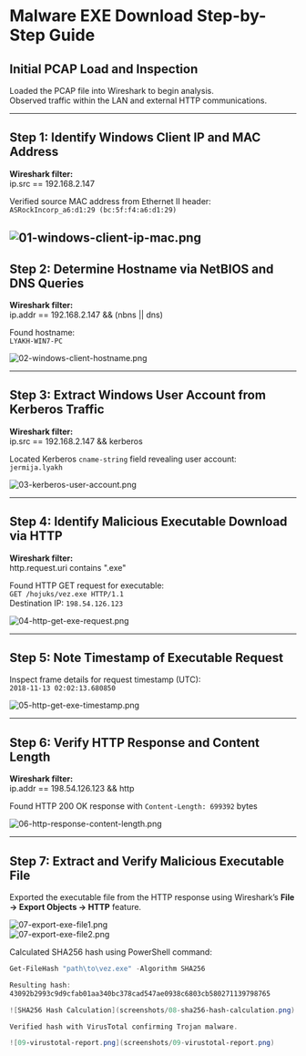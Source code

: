 # Malware EXE Download Step-by-Step Guide

## Initial PCAP Load and Inspection  
Loaded the PCAP file into Wireshark to begin analysis.  
Observed traffic within the LAN and external HTTP communications.  

---

## Step 1: Identify Windows Client IP and MAC Address  
**Wireshark filter:**  
ip.src == 192.168.2.147

Verified source MAC address from Ethernet II header:  
`ASRockIncorp_a6:d1:29 (bc:5f:f4:a6:d1:29)`  

![01-windows-client-ip-mac.png](screenshots/01-windows-client-ip-mac.png)
---

## Step 2: Determine Hostname via NetBIOS and DNS Queries  
**Wireshark filter:**  
ip.addr == 192.168.2.147 && (nbns || dns)

Found hostname:  
`LYAKH-WIN7-PC`  

![02-windows-client-hostname.png](screenshots/02-windows-client-hostname.png)

---

## Step 3: Extract Windows User Account from Kerberos Traffic  
**Wireshark filter:**  
ip.src == 192.168.2.147 && kerberos

Located Kerberos `cname-string` field revealing user account:  
`jermija.lyakh`  

![03-kerberos-user-account.png](screenshots/03-kerberos-user-account.png)

---

## Step 4: Identify Malicious Executable Download via HTTP  
**Wireshark filter:**  
http.request.uri contains ".exe"

Found HTTP GET request for executable:  
`GET /hojuks/vez.exe HTTP/1.1`  
Destination IP: `198.54.126.123`  

![04-http-get-exe-request.png](screenshots/04-http-get-exe-request.png)

---

## Step 5: Note Timestamp of Executable Request  
Inspect frame details for request timestamp (UTC):  
`2018-11-13 02:02:13.680850`  

![05-http-get-exe-timestamp.png](screenshots/05-http-get-exe-timestamp.png)

---

## Step 6: Verify HTTP Response and Content Length  
**Wireshark filter:**  
ip.addr == 198.54.126.123 && http

Found HTTP 200 OK response with `Content-Length: 699392` bytes  

![06-http-response-content-length.png](screenshots/06-http-response-content-length.png)

---

## Step 7: Extract and Verify Malicious Executable File  
Exported the executable file from the HTTP response using Wireshark’s **File → Export Objects → HTTP** feature.  

![07-export-exe-file1.png](screenshots/07-export-exe-file1.png)  
![07-export-exe-file2.png](screenshots/07-export-exe-file2.png)

Calculated SHA256 hash using PowerShell command:  
```powershell
Get-FileHash "path\to\vez.exe" -Algorithm SHA256

Resulting hash:
43092b2993c9d9cfab01aa340bc378cad547ae0938c6803cb580271139798765

![SHA256 Hash Calculation](screenshots/08-sha256-hash-calculation.png)

Verified hash with VirusTotal confirming Trojan malware.

![09-virustotal-report.png](screenshots/09-virustotal-report.png)


